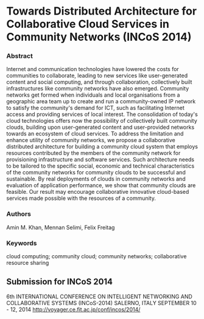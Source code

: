Towards Distributed Architecture for Collaborative Cloud Services in Community Networks (INCoS 2014)
==================

### Abstract

Internet and communication technologies have lowered the costs for communities to collaborate, leading to new services like user-generated content and social computing, and through collaboration, collectively built infrastructures like community networks have also emerged. Community networks get formed when individuals and local organisations from a geographic area team up to create and run a community-owned IP network to satisfy the community's demand for ICT, such as facilitating Internet access and providing services of local interest. The consolidation of today's cloud technologies offers now the possibility of collectively built community clouds, building upon user-generated content and user-provided networks towards an ecosystem of cloud services. To address the limitation and enhance utility of community networks, we propose a collaborative distributed architecture for building a community cloud system that employs resources contributed by the members of the community network for provisioning infrastructure and software services. Such architecture needs to be tailored to the specific social, economic and technical characteristics of the community networks for community clouds to be successful and sustainable. By real deployments of clouds in community networks and evaluation of application performance, we show that community clouds are feasible. Our result may encourage collaborative innovative cloud-based services made possible with the resources of a community. 

### Authors
Amin M. Khan, Mennan Selimi, Felix Freitag

### Keywords
cloud computing; community cloud; community networks; collaborative resource sharing

Submission for INCoS 2014
----------------------
6th INTERNATIONAL CONFERENCE ON INTELLIGENT NETWORKING AND COLLABORATIVE SYSTEMS (INCoS-2014)
SALERNO, ITALY
SEPTEMBER 10 - 12, 2014
http://voyager.ce.fit.ac.jp/conf/incos/2014/